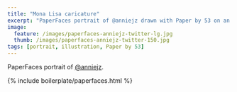 ```yaml
---
title: "Mona Lisa caricature"
excerpt: "PaperFaces portrait of @anniejz drawn with Paper by 53 on an iPad."
image: 
  feature: /images/paperfaces-anniejz-twitter-lg.jpg
  thumb: /images/paperfaces-anniejz-twitter-150.jpg
tags: [portrait, illustration, Paper by 53]
---
```


PaperFaces portrait of [@anniejz](http://twitter.com/anniejz).

{% include boilerplate/paperfaces.html %}